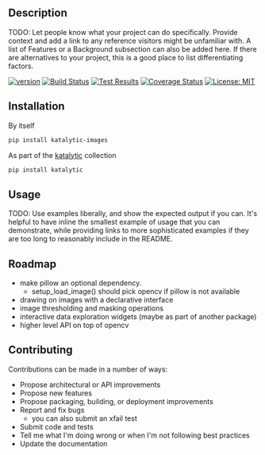 ## Description
TODO: Let people know what your project can do specifically. Provide context and add a link to any reference visitors might be unfamiliar with. A list of Features or a Background subsection can also be added here. If there are alternatives to your project, this is a good place to list differentiating factors.

[![version](https://img.shields.io/pypi/v/katalytic-images)](https://pypi.org/project/katalytic-images/)
[![Build Status](https://app.travis-ci.com/katalytic/katalytic-images.svg?branch=main)](https://app.travis-ci.com/gitlab/katalytic/katalytic-images)
[![Test Results](https://img.shields.io/travis/com/katalytic/katalytic-images?label=tests)](https://app.travis-ci.com/gitlab/katalytic/katalytic-images)
[![Coverage Status](https://coveralls.io/repos/gitlab/katalytic/katalytic-images/badge.svg?branch=main)](https://coveralls.io/gitlab/katalytic/katalytic-images?branch=main)
[![License: MIT](https://img.shields.io/badge/License-MIT-yellow.svg)](https://opensource.org/licenses/MIT)

## Installation
By itself
```bash
pip install katalytic-images
```

As part of the [katalytic](https://gitlab.com/katalytic/katalytic) collection
```bash
pip install katalytic
```

## Usage
TODO: Use examples liberally, and show the expected output if you can. It's helpful to have inline the smallest example of usage that you can demonstrate, while providing links to more sophisticated examples if they are too long to reasonably include in the README.

## Roadmap
- make pillow an optional dependency.
	- setup_load_image() should pick opencv if pillow is not available
- drawing on images with a declarative interface
- image thresholding and masking operations
- interactive data exploration widgets (maybe as part of another package)
- higher level API on top of opencv

## Contributing
Contributions can be made in a number of ways:
- Propose architectural or API improvements
- Propose new features
- Propose packaging, building, or deployment improvements
- Report and fix bugs
	- you can also submit an xfail test
- Submit code and tests
- Tell me what I'm doing wrong or when I'm not following best practices
- Update the documentation

